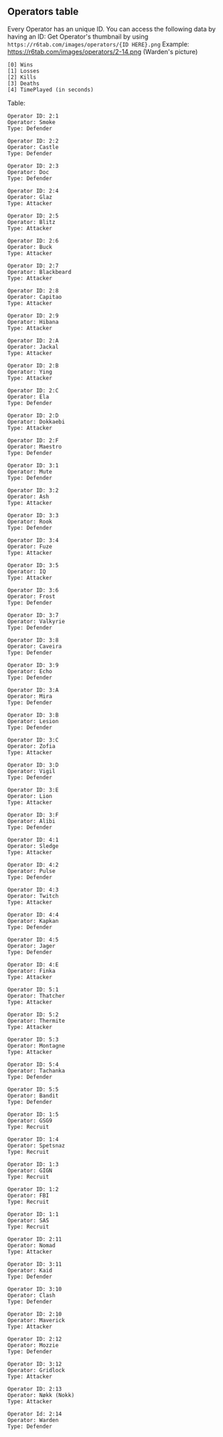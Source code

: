 ## Operators table
Every Operator has an unique ID. You can access the following data by having an ID:
Get Operator's thumbnail by using ```https://r6tab.com/images/operators/{ID HERE}.png```
Example: https://r6tab.com/images/operators/2-14.png (Warden's picture)

	[0] Wins
	[1] Losses
	[2] Kills
	[3] Deaths
	[4] TimePlayed (in seconds)

Table:

	Operator ID: 2:1
	Operator: Smoke
	Type: Defender

	Operator ID: 2:2
	Operator: Castle
	Type: Defender

	Operator ID: 2:3
	Operator: Doc
	Type: Defender

	Operator ID: 2:4
	Operator: Glaz
	Type: Attacker

	Operator ID: 2:5
	Operator: Blitz
	Type: Attacker

	Operator ID: 2:6
	Operator: Buck
	Type: Attacker

	Operator ID: 2:7
	Operator: Blackbeard
	Type: Attacker

	Operator ID: 2:8
	Operator: Capitao
	Type: Attacker

	Operator ID: 2:9
	Operator: Hibana
	Type: Attacker

	Operator ID: 2:A
	Operator: Jackal
	Type: Attacker

	Operator ID: 2:B
	Operator: Ying
	Type: Attacker

	Operator ID: 2:C
	Operator: Ela
	Type: Defender

	Operator ID: 2:D
	Operator: Dokkaebi
	Type: Attacker

	Operator ID: 2:F
	Operator: Maestro
	Type: Defender

	Operator ID: 3:1
	Operator: Mute
	Type: Defender

	Operator ID: 3:2
	Operator: Ash
	Type: Attacker

	Operator ID: 3:3
	Operator: Rook
	Type: Defender

	Operator ID: 3:4
	Operator: Fuze
	Type: Attacker

	Operator ID: 3:5
	Operator: IQ
	Type: Attacker

	Operator ID: 3:6
	Operator: Frost
	Type: Defender

	Operator ID: 3:7
	Operator: Valkyrie
	Type: Defender

	Operator ID: 3:8
	Operator: Caveira
	Type: Defender

	Operator ID: 3:9
	Operator: Echo
	Type: Defender

	Operator ID: 3:A
	Operator: Mira
	Type: Defender

	Operator ID: 3:B
	Operator: Lesion
	Type: Defender

	Operator ID: 3:C
	Operator: Zofia
	Type: Attacker

	Operator ID: 3:D
	Operator: Vigil
	Type: Defender

	Operator ID: 3:E
	Operator: Lion
	Type: Attacker

	Operator ID: 3:F
	Operator: Alibi
	Type: Defender

	Operator ID: 4:1
	Operator: Sledge
	Type: Attacker

	Operator ID: 4:2
	Operator: Pulse
	Type: Defender

	Operator ID: 4:3
	Operator: Twitch
	Type: Attacker

	Operator ID: 4:4
	Operator: Kapkan
	Type: Defender

	Operator ID: 4:5
	Operator: Jager
	Type: Defender

	Operator ID: 4:E
	Operator: Finka
	Type: Attacker

	Operator ID: 5:1
	Operator: Thatcher
	Type: Attacker

	Operator ID: 5:2
	Operator: Thermite
	Type: Attacker

	Operator ID: 5:3
	Operator: Montagne
	Type: Attacker

	Operator ID: 5:4
	Operator: Tachanka
	Type: Defender

	Operator ID: 5:5
	Operator: Bandit
	Type: Defender

	Operator ID: 1:5
	Operator: GSG9
	Type: Recruit

	Operator ID: 1:4
	Operator: Spetsnaz
	Type: Recruit

	Operator ID: 1:3
	Operator: GIGN
	Type: Recruit

	Operator ID: 1:2
	Operator: FBI
	Type: Recruit

	Operator ID: 1:1
	Operator: SAS
	Type: Recruit

	Operator ID: 2:11
	Operator: Nomad
	Type: Attacker

	Operator ID: 3:11
	Operator: Kaid
	Type: Defender

	Operator ID: 3:10
	Operator: Clash
	Type: Defender

	Operator ID: 2:10
	Operator: Maverick
	Type: Attacker

	Operator ID: 2:12
	Operator: Mozzie
	Type: Defender

	Operator ID: 3:12
	Operator: Gridlock
	Type: Attacker

	Operator ID: 2:13
	Operator: Nøkk (Nokk)
	Type: Attacker

	Operator Id: 2:14
	Operator: Warden
	Type: Defender